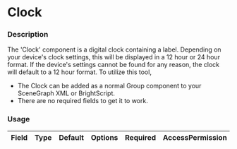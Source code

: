 # Clock

### Description
The 'Clock' component is a digital clock containing a label. Depending on your device's clock settings, this will be displayed in a 12 hour or 24 hour format. If the device's settings cannot be found for any reason, the clock will default to a 12 hour format. 
To utilize this tool,
 - The Clock can be added as a normal Group component to your SceneGraph XML or BrightScript.
 - There are no required fields to get it to work.

### Usage
| Field | Type | Default | Options | Required | AccessPermission | Description |
| ----------- | ----------- | ----------- | ----------- | ----------- | ----------- | ----------- |
